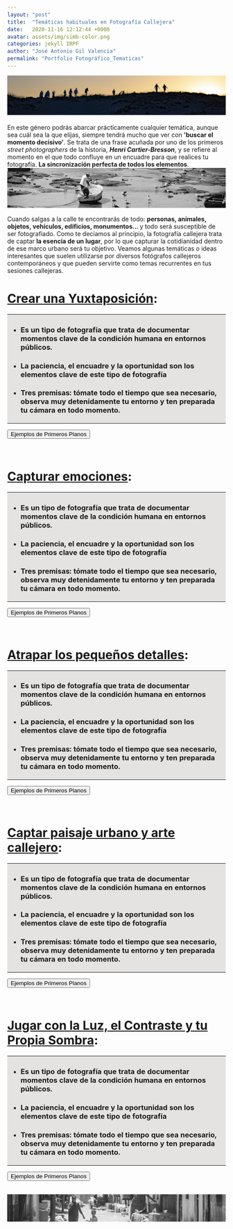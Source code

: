 ```yaml
---
layout: "post"
title:  "Temáticas habituales en Fotografía Callejera"
date:   2020-11-16 12:12:44 +0000
avatar: assets/img/simb-color.png
categories: jekyll IRPF
author: "José Antonio Gil Valencia"
permalink: "Portfolio Fotográfico_Tematicas"
---
```

<style>
    .tooltip {
    position: relative;
    display: inline-block;
    border-bottom: 1px dotted black;
    }

    .tooltip .tooltiptext {
    visibility: hidden;
    width: 300px;
    background-color: black;
    color: #fff;
    text-align: left;
    border-radius: 6px;
    padding: 10px 10px;

    /* Position the tooltip */
    position: absolute;
    right: 100%;
    z-index: 1;
    }

    .tooltip:hover .tooltiptext {
    visibility: visible;
    }

</style>

<center>
<img src="src/fotosEncabezado_tecnicas.jpg">
</center>
<br>
En este género podrás abarcar prácticamente cualquier temática, aunque sea cuál sea la que elijas, siempre tendrá mucho que ver con <b>'buscar el momento decisivo'</b>. Se trata de una frase acuñada por uno de los primeros <i>street photographers</i> de la historia, <b><i>Henri Cartier-Bresson</i></b>, y se refiere al momento en el que todo confluye en un encuadre para que realices tu fotografía. <b>La sincronización perfecta de todos los elementos</b>.

<center>
    <img src="src/tematicas_fotosEncabezado_01.jpg">
</center> 

Cuando salgas a la calle te encontrarás de todo: <b>personas, animales, objetos, vehículos, edificios, monumentos... </b>y todo será susceptible de ser fotografiado. Como te decíamos al principio, la fotografía callejera trata de captar <b>la esencia de un lugar</b>, por lo que capturar la cotidianidad dentro de ese marco urbano será tu objetivo. Veamos algunas temáticas o ideas interesantes que suelen utilizarse por diversos fotógrafos callejeros contemporáneos y que pueden servirte como temas recurrentes en tus sesiones callejeras.

<!--DIAPOSITIVA 1----------------------------------->
<h1><u>Crear una Yuxtaposición</u>:</h1>

<table>
    <tr>
        <td style="background-color:#E5E3E2">
            <ul>
                <li><h3>Es un tipo de fotografía que trata de documentar <b>momentos clave de la condición humana</b> en entornos públicos.</h3></li>
                <li><h3><b>La paciencia, el encuadre y la oportunidad </b> son los elementos clave de este tipo de fotografía</h3></li>
                <li><h3>Tres premisas: tómate todo el tiempo <b>que sea necesario</b>, <b>observa</b> muy detenidamente tu entorno y ten <b>preparada tu cámara en todo                             momento</b>.</h3></li>
            </ul>
        </td>
    </tr>
</table>

<button type="button" id="btn1dp1" onclick="diapo('1')" style="display:block">Ejemplos de Primeros Planos</button>
<button type="button" id="btn2dp1" onclick="diapob('1')" style="display:none">Ocultar Ejemplos</button>

<div id="diapo1" style="display:none">
        <table>
        <tr>
            <th>Primer Plano</th>
            <th>Primerísimo Primer Plano</th>
        </tr>
        <tr>
            <td valign="top">
                <center>
                    <img src="src/retratos_ejemplo_01.jpg">
                </center> 
            </td>
            <td valign="top">
                 <center>
                    <img src="src/retratos_ejemplo_02.jpg">
                </center> 
            </td>
        </tr>
        </table>
</div>
<br>

<!--DIAPOSITIVA 2----------------------------------->
<h1><u>Capturar emociones</u>:</h1>

<table>
    <tr>
        <td style="background-color:#E5E3E2">
            <ul>
                <li><h3>Es un tipo de fotografía que trata de documentar <b>momentos clave de la condición humana</b> en entornos públicos.</h3></li>
                <li><h3><b>La paciencia, el encuadre y la oportunidad </b> son los elementos clave de este tipo de fotografía</h3></li>
                <li><h3>Tres premisas: tómate todo el tiempo <b>que sea necesario</b>, <b>observa</b> muy detenidamente tu entorno y ten <b>preparada tu cámara en todo                             momento</b>.</h3></li>
            </ul>
        </td>
    </tr>
</table>

<button type="button" id="btn1dp1" onclick="diapo('1')" style="display:block">Ejemplos de Primeros Planos</button>
<button type="button" id="btn2dp1" onclick="diapob('1')" style="display:none">Ocultar Ejemplos</button>

<div id="diapo1" style="display:none">
        <table>
        <tr>
            <th>Primer Plano</th>
            <th>Primerísimo Primer Plano</th>
        </tr>
        <tr>
            <td valign="top">
                <center>
                    <img src="src/retratos_ejemplo_01.jpg">
                </center> 
            </td>
            <td valign="top">
                 <center>
                    <img src="src/retratos_ejemplo_02.jpg">
                </center> 
            </td>
        </tr>
        </table>
</div>
<br>

<!--DIAPOSITIVA 3----------------------------------->
<h1><u>Atrapar los pequeños detalles</u>:</h1>

<table>
    <tr>
        <td style="background-color:#E5E3E2">
            <ul>
                <li><h3>Es un tipo de fotografía que trata de documentar <b>momentos clave de la condición humana</b> en entornos públicos.</h3></li>
                <li><h3><b>La paciencia, el encuadre y la oportunidad </b> son los elementos clave de este tipo de fotografía</h3></li>
                <li><h3>Tres premisas: tómate todo el tiempo <b>que sea necesario</b>, <b>observa</b> muy detenidamente tu entorno y ten <b>preparada tu cámara en todo                             momento</b>.</h3></li>
            </ul>
        </td>
    </tr>
</table>

<button type="button" id="btn1dp1" onclick="diapo('1')" style="display:block">Ejemplos de Primeros Planos</button>
<button type="button" id="btn2dp1" onclick="diapob('1')" style="display:none">Ocultar Ejemplos</button>

<div id="diapo1" style="display:none">
        <table>
        <tr>
            <th>Primer Plano</th>
            <th>Primerísimo Primer Plano</th>
        </tr>
        <tr>
            <td valign="top">
                <center>
                    <img src="src/retratos_ejemplo_01.jpg">
                </center> 
            </td>
            <td valign="top">
                 <center>
                    <img src="src/retratos_ejemplo_02.jpg">
                </center> 
            </td>
        </tr>
        </table>
</div>
<br>

<!--DIAPOSITIVA 4----------------------------------->
<h1><u>Captar paisaje urbano y arte callejero</u>:</h1>

<table>
    <tr>
        <td style="background-color:#E5E3E2">
            <ul>
                <li><h3>Es un tipo de fotografía que trata de documentar <b>momentos clave de la condición humana</b> en entornos públicos.</h3></li>
                <li><h3><b>La paciencia, el encuadre y la oportunidad </b> son los elementos clave de este tipo de fotografía</h3></li>
                <li><h3>Tres premisas: tómate todo el tiempo <b>que sea necesario</b>, <b>observa</b> muy detenidamente tu entorno y ten <b>preparada tu cámara en todo                             momento</b>.</h3></li>
            </ul>
        </td>
    </tr>
</table>

<button type="button" id="btn1dp1" onclick="diapo('1')" style="display:block">Ejemplos de Primeros Planos</button>
<button type="button" id="btn2dp1" onclick="diapob('1')" style="display:none">Ocultar Ejemplos</button>

<div id="diapo1" style="display:none">
        <table>
        <tr>
            <th>Primer Plano</th>
            <th>Primerísimo Primer Plano</th>
        </tr>
        <tr>
            <td valign="top">
                <center>
                    <img src="src/retratos_ejemplo_01.jpg">
                </center> 
            </td>
            <td valign="top">
                 <center>
                    <img src="src/retratos_ejemplo_02.jpg">
                </center> 
            </td>
        </tr>
        </table>
</div>
<br>

<!--DIAPOSITIVA 5----------------------------------->
<h1><u>Jugar con la Luz, el Contraste y tu Propia Sombra</u>:</h1>

<table>
    <tr>
        <td style="background-color:#E5E3E2">
            <ul>
                <li><h3>Es un tipo de fotografía que trata de documentar <b>momentos clave de la condición humana</b> en entornos públicos.</h3></li>
                <li><h3><b>La paciencia, el encuadre y la oportunidad </b> son los elementos clave de este tipo de fotografía</h3></li>
                <li><h3>Tres premisas: tómate todo el tiempo <b>que sea necesario</b>, <b>observa</b> muy detenidamente tu entorno y ten <b>preparada tu cámara en todo                             momento</b>.</h3></li>
            </ul>
        </td>
    </tr>
</table>

<button type="button" id="btn1dp1" onclick="diapo('1')" style="display:block">Ejemplos de Primeros Planos</button>
<button type="button" id="btn2dp1" onclick="diapob('1')" style="display:none">Ocultar Ejemplos</button>

<div id="diapo1" style="display:none">
        <table>
        <tr>
            <th>Primer Plano</th>
            <th>Primerísimo Primer Plano</th>
        </tr>
        <tr>
            <td valign="top">
                <center>
                    <img src="src/retratos_ejemplo_01.jpg">
                </center> 
            </td>
            <td valign="top">
                 <center>
                    <img src="src/retratos_ejemplo_02.jpg">
                </center> 
            </td>
        </tr>
        </table>
</div>
<br>

<center>
    <img src="src/fotosEnteraApartados_finalRetratos.jpg">
</center>


<!--SCRIPTS----------------------------------->

<script>
function diapo(a) {
  document.getElementById("diapo"+a).style.display = "block";
  document.getElementById("btn1dp"+a).style.display = "none";
  document.getElementById("btn2dp"+a).style.display = "block";

}
function diapob(b) {
  document.getElementById("diapo"+b).style.display = "none";
  document.getElementById("btn1dp"+b).style.display = "block";
  document.getElementById("btn2dp"+b).style.display = "none";

}
</script>
